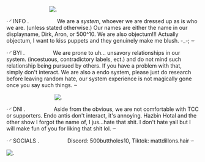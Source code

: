         ![.](https://file.garden/ZhFz5XtGggibKC4O/Untitled316_20241207231611.png)

        
‧ ◜ INFO .
     We are a *system*, whoever we are dressed up as is who we are. (unless stated otherwise.) Our names are either the name in our displayname, Dirk, Aron, or 500^10. We are also objectum!!! Actually objectum, I want to kiss puppets and they genuinely make me blush. -_-; ⏖

   ‧ ◜ BYI .
     We are prone to uh... unsavory relationships in our system. (incestuous, contradictory labels, ect.) and do not mind such relationship being pursued by others. If you have a problem with that, simply don't interact. We are also a endo system, please just do research before leaving random hate, our system experience is not magically gone once you say such things.  ⏖

         ![.](https://file.garden/ZhFz5XtGggibKC4O/Untitled316_20241207233655.png)

‧ ◜ DNI .
     Aside from the obvious, we are not comfortable with TCC or supporters. Endo antis don't interact, it's annoying. Hazbin Hotal and the other show I forgot the name of, I jus...hate that shit. I don't hate yall but I will make fun of you for liking that shit lol.   ⏖

   ‧ ◜ SOCIALS .
     Discord: 500buttholes10, Tiktok: mattdillons.hair  ⏖


![.](https://file.garden/ZhFz5XtGggibKC4O/Untitled316_20241207231611.png)
